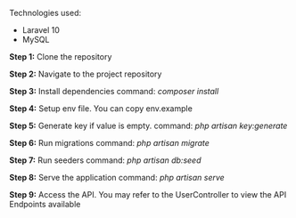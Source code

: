 Technologies used:
- Laravel 10
- MySQL

**Step 1:**
Clone the repository

**Step 2:**
Navigate to the project repository

**Step 3:**
Install dependencies
command: _composer install_

**Step 4:**
Setup env file. You can copy env.example

**Step 5:**
Generate key if value is empty.
command: _php artisan key:generate_

**Step 6:**
Run migrations
command: _php artisan migrate_

**Step 7:**
Run seeders
command: _php artisan db:seed_

**Step 8:**
Serve the application
command: _php artisan serve_

**Step 9:**
Access the API. You may refer to the UserController to view the API Endpoints available
